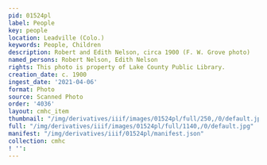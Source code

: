 ```yaml
---
pid: 01524pl
label: People
key: people
location: Leadville (Colo.)
keywords: People, Children
description: Robert and Edith Nelson, circa 1900 (F. W. Grove photo)
named_persons: Robert Nelson, Edith Nelson
rights: This photo is property of Lake County Public Library.
creation_date: c. 1900
ingest_date: '2021-04-06'
format: Photo
source: Scanned Photo
order: '4036'
layout: cmhc_item
thumbnail: "/img/derivatives/iiif/images/01524pl/full/250,/0/default.jpg"
full: "/img/derivatives/iiif/images/01524pl/full/1140,/0/default.jpg"
manifest: "/img/derivatives/iiif/01524pl/manifest.json"
collection: cmhc
! '': 
---
```


